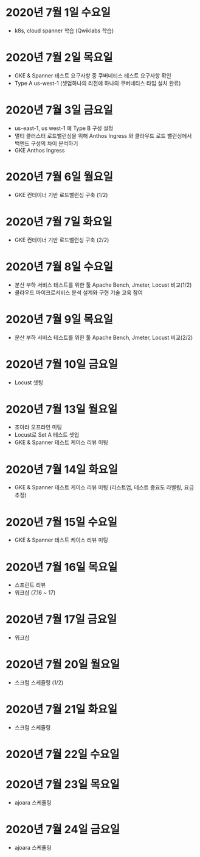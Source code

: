 
# 2020년 7월 1일 수요일

- k8s, cloud spanner 학습 (Qwiklabs 학습)

# 2020년 7월 2일 목요일

- GKE & Spanner 테스트 요구사항 중 쿠버네티스 테스트 요구사항 확인
- Type A us-west-1 (셋업하나의 리전에 하나의 쿠버네티스 타입 설치 완료)

# 2020년 7월 3일 금요일

- us-east-1, us west-1 에 Type B 구성 설정
- 멀티 클러스터 로드밸런싱을 위해 Anthos Ingress 와 클라우드 로드 밸런싱에서 백엔드 구성의 차이 분석하기
- GKE Anthos Ingress

# 2020년 7월 6일 월요일

- GKE 컨테이너 기반 로드밸런싱 구축 (1/2)

# 2020년 7월 7일 화요일

- GKE 컨테이너 기반 로드밸런싱 구축 (2/2)

# 2020년 7월 8일 수요일

- 분산 부하 서비스 테스트를 위한 툴 Apache Bench, Jmeter, Locust 비교(1/2)
- 클라우드 마이크로서비스 분석 설계와 구현 기술 교육 참여

# 2020년 7월 9일 목요일

- 분산 부하 서비스 테스트를 위한 툴 Apache Bench, Jmeter, Locust 비교(2/2)

# 2020년 7월 10일 금요일

- Locust 셋팅

# 2020년 7월 13일 월요일

- 조아라 오프라인 미팅
- Locust로 Set A 테스트 셋업
- GKE & Spanner 테스트 케이스 리뷰 미팅

# 2020년 7월 14일 화요일

- GKE & Spanner 테스트 케이스 리뷰 미팅 (리스트업, 테스트 중요도 라벨링, 요금 추정)

# 2020년 7월 15일 수요일

- GKE & Spanner 테스트 케이스 리뷰 미팅

# 2020년 7월 16일 목요일

- 스프린트 리뷰
- 워크샵 (7.16 ~ 17)

# 2020년 7월 17일 금요일

- 워크샵

# 2020년 7월 20일 월요일

- 스크럼 스케쥴링 (1/2)

# 2020년 7월 21일 화요일

- 스크럼 스케쥴링

# 2020년 7월 22일 수요일

# 2020년 7월 23일 목요일

- ajoara 스케쥴링

# 2020년 7월 24일 금요일

- ajoara 스케쥴링
